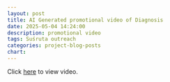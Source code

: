 ```yaml
---
layout: post
title: AI Generated promotional video of Diagnosis
date: 2025-05-04 14:24:00
description: promotional video
tags: Suśruta outreach
categories: project-blog-posts
chart:
---
```


Click [here](https://www.dropbox.com/scl/fi/cudhqoiyk2t0xha1gpj7n/The-Su-ruta-Project-Creatify-video.mp4?rlkey=14046gs52qpv3mjkjx50wmumk&dl=0) to view video.